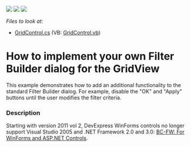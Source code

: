 <!-- default badges list -->
![](https://img.shields.io/endpoint?url=https://codecentral.devexpress.com/api/v1/VersionRange/128629957/11.2.5%2B)
[![](https://img.shields.io/badge/Open_in_DevExpress_Support_Center-FF7200?style=flat-square&logo=DevExpress&logoColor=white)](https://supportcenter.devexpress.com/ticket/details/E1919)
[![](https://img.shields.io/badge/📖_How_to_use_DevExpress_Examples-e9f6fc?style=flat-square)](https://docs.devexpress.com/GeneralInformation/403183)
<!-- default badges end -->
<!-- default file list -->
*Files to look at*:

* [GridControl.cs](./CS/B143073/GridControl.cs) (VB: [GridControl.vb](./VB/B143073/GridControl.vb))
<!-- default file list end -->
# How to implement your own Filter Builder dialog for the GridView


<p>This example demonstrates how to add an additional functionality to the standard Filter Builder dialog. For example, disable the "OK" and "Apply" buttons until the user modifies the filter criteria.</p>


<h3>Description</h3>

<p>Starting with version 2011 vol 2, DevExpress WinForms controls no longer support Visual Studio 2005 and .NET Framework 2.0 and 3.0: <a href="http://www.devexpress.com/Support/WhatsNew/DXperience/files/11.2.5.bc.xml#BC-FW"><u>BC-FW: For WinForms and ASP.NET Controls</u></a>. </p>

<br/>


